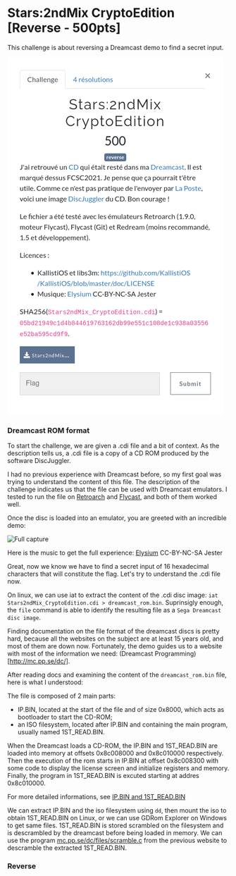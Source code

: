 # Stars:2ndMix CryptoEdition [Reverse - 500pts]

This challenge is about reversing a Dreamcast demo to find a secret input.

![Description](./img/stars_description.png)


### Dreamcast ROM format

To start the challenge, we are given a .cdi file and a bit of context.
As the description tells us, a .cdi file is a copy of a CD ROM produced by the software DiscJuggler.

I had no previous experience with Dreamcast before, so my first goal was trying to understand the content of this file.
The description of the challenge indicates us that the file can be used with Dreamcast emulators.
I tested to run the file on [Retroarch](https://www.retroarch.com/) and [Flycast](https://github.com/flyinghead/flycast), and both of them worked well.

Once the disc is loaded into an emulator, you are greeted with an incredible demo:

![Full capture](./img/full_capture.gif)

Here is the music to get the full experience: [Elysium](https://modarchive.org/index.php?request=view_by_moduleid&query=40475) CC-BY-NC-SA Jester

Great, now we know we have to find a secret input of 16 hexadecimal characters that will constitute the flag.
Let's try to understand the .cdi file now.

On linux, we can use iat to extract the content of the .cdi disc image: `iat Stars2ndMix_CryptoEdition.cdi > dreamcast_rom.bin`.
Suprinsigly enough, the `file` command is able to identify the resulting file as a `Sega Dreamcast disc image`.

Finding documentation on the file format of the dreamcast discs is pretty hard, because all the websites on the subject are at least 15 years old, and most of them are down now.
Fortunately, the demo guides us to a website with most of the information we need: (Dreamcast Programming)[http://mc.pp.se/dc/].

After reading docs and examining the content of the `dreamcast_rom.bin` file, here is what I understood:

The file is composed of 2 main parts:
 - IP.BIN, located at the start of the file and of size 0x8000, which acts as bootloader to start the CD-ROM;
 - an ISO filesystem, located after IP.BIN and containing the main program, usually named 1ST_READ.BIN.

When the Dreamcast loads a CD-ROM, the IP.BIN and 1ST_READ.BIN are loaded into memory at offsets 0x8c008000 and 0x8c010000 respectively.
Then the execution of the rom starts in IP.BIN at offset 0x8c008300 with some code to display the license screen and initialize registers and memory.
Finally, the program in 1ST_READ.BIN is excuted starting at addres 0x8c010000.

For more detailed informations, see [IP.BIN and 1ST_READ.BIN](http://mc.pp.se/dc/ip.bin.html)

We can extract IP.BIN and the iso filesystem using `dd`, then mount the iso to obtain 1ST_READ.BIN on Linux, or we can use GDRom Explorer on Windows to get same files.
1ST_READ.BIN is stored scrambled on the filesystem and is descrambled by the dreamcast before being loaded in memory.
We can use the program [mc.pp.se/dc/files/scramble.c](scramble.c) from the previous website to descramble the extracted 1ST_READ.BIN.


### Reverse
